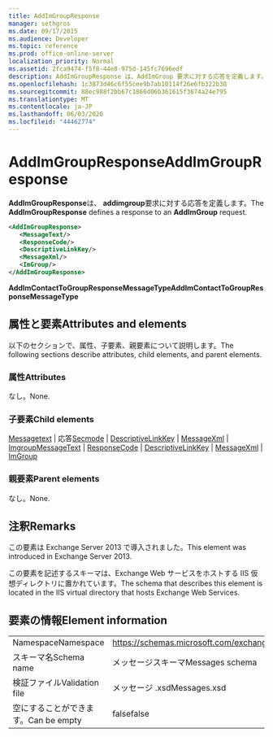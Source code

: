 ```yaml
---
title: AddImGroupResponse
manager: sethgros
ms.date: 09/17/2015
ms.audience: Developer
ms.topic: reference
ms.prod: office-online-server
localization_priority: Normal
ms.assetid: 2fca9474-f5f8-44e8-975d-145fc7696edf
description: AddImGroupResponse は、AddImGroup 要求に対する応答を定義します。
ms.openlocfilehash: 1c3873d46c6f55cee9b7ab10114f26e6fb322b30
ms.sourcegitcommit: 88ec988f2bb67c1866d06b361615f3674a24e795
ms.translationtype: MT
ms.contentlocale: ja-JP
ms.lasthandoff: 06/03/2020
ms.locfileid: "44462774"
---
```

# <a name="addimgroupresponse"></a><span data-ttu-id="f6ad3-103">AddImGroupResponse</span><span class="sxs-lookup"><span data-stu-id="f6ad3-103">AddImGroupResponse</span></span>

<span data-ttu-id="f6ad3-104">**AddImGroupResponse**は、 **addimgroup**要求に対する応答を定義します。</span><span class="sxs-lookup"><span data-stu-id="f6ad3-104">The **AddImGroupResponse** defines a response to an **AddImGroup** request.</span></span> 
  
```XML
<AddImGroupResponse>
   <MessageText/>
   <ResponseCode/>
   <DescriptiveLinkKey/>
   <MessageXml/>
   <ImGroup/>
</AddImGroupResponse>
```

 <span data-ttu-id="f6ad3-105">**AddImContactToGroupResponseMessageType**</span><span class="sxs-lookup"><span data-stu-id="f6ad3-105">**AddImContactToGroupResponseMessageType**</span></span>
## <a name="attributes-and-elements"></a><span data-ttu-id="f6ad3-106">属性と要素</span><span class="sxs-lookup"><span data-stu-id="f6ad3-106">Attributes and elements</span></span>

<span data-ttu-id="f6ad3-107">以下のセクションで、属性、子要素、親要素について説明します。</span><span class="sxs-lookup"><span data-stu-id="f6ad3-107">The following sections describe attributes, child elements, and parent elements.</span></span>
  
### <a name="attributes"></a><span data-ttu-id="f6ad3-108">属性</span><span class="sxs-lookup"><span data-stu-id="f6ad3-108">Attributes</span></span>

<span data-ttu-id="f6ad3-109">なし。</span><span class="sxs-lookup"><span data-stu-id="f6ad3-109">None.</span></span>
  
### <a name="child-elements"></a><span data-ttu-id="f6ad3-110">子要素</span><span class="sxs-lookup"><span data-stu-id="f6ad3-110">Child elements</span></span>

<span data-ttu-id="f6ad3-111">[Messagetext](messagetext.md)  | 応答[Secmode](responsecode.md)  | [DescriptiveLinkKey](descriptivelinkkey.md)  | [MessageXml](messagexml.md)  | [Imgroup](imgroup.md)</span><span class="sxs-lookup"><span data-stu-id="f6ad3-111">[MessageText](messagetext.md) | [ResponseCode](responsecode.md) | [DescriptiveLinkKey](descriptivelinkkey.md) | [MessageXml](messagexml.md) | [ImGroup](imgroup.md)</span></span>
  
### <a name="parent-elements"></a><span data-ttu-id="f6ad3-112">親要素</span><span class="sxs-lookup"><span data-stu-id="f6ad3-112">Parent elements</span></span>

<span data-ttu-id="f6ad3-113">なし。</span><span class="sxs-lookup"><span data-stu-id="f6ad3-113">None.</span></span>
  
## <a name="remarks"></a><span data-ttu-id="f6ad3-114">注釈</span><span class="sxs-lookup"><span data-stu-id="f6ad3-114">Remarks</span></span>

<span data-ttu-id="f6ad3-115">この要素は Exchange Server 2013 で導入されました。</span><span class="sxs-lookup"><span data-stu-id="f6ad3-115">This element was introduced in Exchange Server 2013.</span></span>
  
<span data-ttu-id="f6ad3-116">この要素を記述するスキーマは、Exchange Web サービスをホストする IIS 仮想ディレクトリに置かれています。</span><span class="sxs-lookup"><span data-stu-id="f6ad3-116">The schema that describes this element is located in the IIS virtual directory that hosts Exchange Web Services.</span></span>
  
## <a name="element-information"></a><span data-ttu-id="f6ad3-117">要素の情報</span><span class="sxs-lookup"><span data-stu-id="f6ad3-117">Element information</span></span>

|||
|:-----|:-----|
|<span data-ttu-id="f6ad3-118">Namespace</span><span class="sxs-lookup"><span data-stu-id="f6ad3-118">Namespace</span></span>  <br/> |https://schemas.microsoft.com/exchange/services/2006/messages  <br/> |
|<span data-ttu-id="f6ad3-119">スキーマ名</span><span class="sxs-lookup"><span data-stu-id="f6ad3-119">Schema name</span></span>  <br/> |<span data-ttu-id="f6ad3-120">メッセージスキーマ</span><span class="sxs-lookup"><span data-stu-id="f6ad3-120">Messages schema</span></span>  <br/> |
|<span data-ttu-id="f6ad3-121">検証ファイル</span><span class="sxs-lookup"><span data-stu-id="f6ad3-121">Validation file</span></span>  <br/> |<span data-ttu-id="f6ad3-122">メッセージ .xsd</span><span class="sxs-lookup"><span data-stu-id="f6ad3-122">Messages.xsd</span></span>  <br/> |
|<span data-ttu-id="f6ad3-123">空にすることができます。</span><span class="sxs-lookup"><span data-stu-id="f6ad3-123">Can be empty</span></span>  <br/> |<span data-ttu-id="f6ad3-124">false</span><span class="sxs-lookup"><span data-stu-id="f6ad3-124">false</span></span>  <br/> |
   

